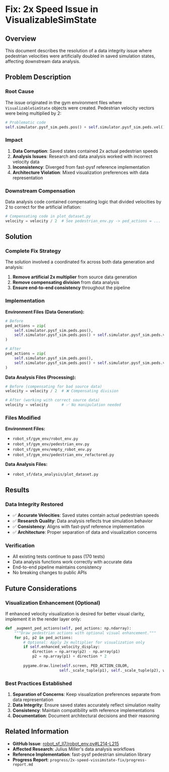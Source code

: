 # Fix: 2x Speed Issue in VisualizableSimState

## Overview

This document describes the resolution of a data integrity issue where pedestrian velocities were artificially doubled in saved simulation states, affecting downstream data analysis.

## Problem Description

### Root Cause
The issue originated in the gym environment files where `VisualizableSimState` objects were created. Pedestrian velocity vectors were being multiplied by 2:

```python
# Problematic code
self.simulator.pysf_sim.peds.pos() + self.simulator.pysf_sim.peds.vel() * 2
```

### Impact
1. **Data Corruption**: Saved states contained 2x actual pedestrian speeds
2. **Analysis Issues**: Research and data analysis worked with incorrect velocity data
3. **Inconsistency**: Diverged from fast-pysf reference implementation
4. **Architecture Violation**: Mixed visualization preferences with data representation

### Downstream Compensation
Data analysis code contained compensating logic that divided velocities by 2 to correct for the artificial inflation:

```python
# Compensating code in plot_dataset.py
velocity = velocity / 2  # See pedestrian_env.py -> ped_actions = ...
```

## Solution

### Complete Fix Strategy
The solution involved a coordinated fix across both data generation and analysis:

1. **Remove artificial 2x multiplier** from source data generation
2. **Remove compensating division** from data analysis
3. **Ensure end-to-end consistency** throughout the pipeline

### Implementation

**Environment Files (Data Generation):**
```python
# Before
ped_actions = zip(
    self.simulator.pysf_sim.peds.pos(),
    self.simulator.pysf_sim.peds.pos() + self.simulator.pysf_sim.peds.vel() * 2,  # ❌ Artificial 2x
)

# After  
ped_actions = zip(
    self.simulator.pysf_sim.peds.pos(),
    self.simulator.pysf_sim.peds.pos() + self.simulator.pysf_sim.peds.vel(),      # ✅ Actual velocity
)
```

**Data Analysis Files (Processing):**
```python
# Before (compensating for bad source data)
velocity = velocity / 2  # ❌ Compensating division

# After (working with correct source data)
velocity = velocity      # ✅ No manipulation needed
```

### Files Modified

**Environment Files:**
- `robot_sf/gym_env/robot_env.py`
- `robot_sf/gym_env/pedestrian_env.py`  
- `robot_sf/gym_env/empty_robot_env.py`
- `robot_sf/gym_env/pedestrian_env_refactored.py`

**Data Analysis Files:**
- `robot_sf/data_analysis/plot_dataset.py`

## Results

### Data Integrity Restored
- ✅ **Accurate Velocities**: Saved states contain actual pedestrian speeds
- ✅ **Research Quality**: Data analysis reflects true simulation behavior  
- ✅ **Consistency**: Aligns with fast-pysf reference implementation
- ✅ **Architecture**: Proper separation of data and visualization concerns

### Verification
- All existing tests continue to pass (170 tests)
- Data analysis functions work correctly with accurate data
- End-to-end pipeline maintains consistency
- No breaking changes to public APIs

## Future Considerations

### Visualization Enhancement (Optional)
If enhanced velocity visualization is desired for better visual clarity, implement it in the render layer only:

```python
def _augment_ped_actions(self, ped_actions: np.ndarray):
    """Draw pedestrian actions with optional visual enhancement."""
    for p1, p2 in ped_actions:
        # Optional: Apply 2x multiplier for visualization only
        if self.enhanced_velocity_display:
            direction = np.array(p2) - np.array(p1)
            p2 = np.array(p1) + direction * 2
            
        pygame.draw.line(self.screen, PED_ACTION_COLOR, 
                        self._scale_tuple(p1), self._scale_tuple(p2), width=3)
```

### Best Practices Established
1. **Separation of Concerns**: Keep visualization preferences separate from data representation
2. **Data Integrity**: Ensure saved states accurately reflect simulation reality
3. **Consistency**: Maintain compatibility with reference implementations
4. **Documentation**: Document architectural decisions and their reasoning

## Related Information

- **GitHub Issue**: [robot_sf_ll7/robot_env.py#L214-L215](https://github.com/ll7/robot_sf_ll7/blob/7c0d62798e9c45df957b8a3bdce7bd380ab68ac5/robot_sf/gym_env/robot_env.py#L214-L215)
- **Affected Research**: Julius Miller's data analysis workflows
- **Reference Implementation**: fast-pysf pedestrian simulation library
- **Progress Report**: `progress/2x-speed-vissimstate-fix/progress-report.md`
